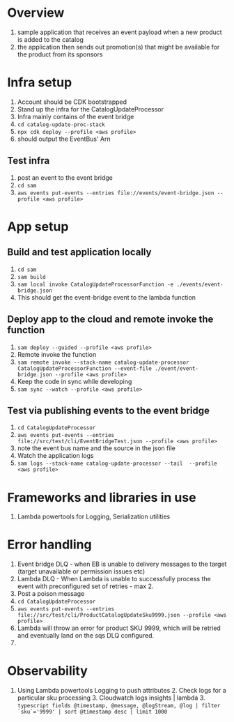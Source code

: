 # Overview
1. sample application that receives an event payload when a new product is added to the catalog
2. the application then sends out promotion(s) that might be available for the product from its sponsors

# Infra setup
1. Account should be CDK bootstrapped
2. Stand up the infra for the CatalogUpdateProcessor
3. Infra mainly contains of the event bridge
4. `cd catalog-update-proc-stack`
5. `npx cdk deploy --profile <aws profile>`
6. should output the EventBus' Arn

## Test infra
1. post an event to the event bridge
2. `cd sam`
2. `aws events put-events --entries file://events/event-bridge.json --profile <aws profile>`

# App setup
## Build and test application locally
1. `cd sam`
2. `sam build`
3. `sam local invoke CatalogUpdateProcessorFunction -e ./events/event-bridge.json`
4. This should get the event-bridge event to the lambda function

## Deploy app to the cloud and remote invoke the function
1. `sam deploy --guided --profile <aws profile>`
2. Remote invoke the function
3. `sam remote invoke --stack-name catalog-update-processor CatalogUpdateProcessorFunction --event-file ./event/event-bridge.json --profile <aws profile>`
4. Keep the code in sync while developing 
5. `sam sync --watch --profile <aws profile>`

## Test via publishing events to the event bridge
1. `cd CatalogUpdateProcessor`
2. `aws events put-events --entries file://src/test/cli/EventBridgeTest.json --profile <aws profile>`
3. note the event bus name and the source in the json file
4. Watch the application logs
5. `sam logs --stack-name catalog-update-processor --tail  --profile <aws profile>`

# Frameworks and libraries in use
1. Lambda powertools for Logging, Serialization utilities

# Error handling
1. Event bridge DLQ - when EB is unable to delivery messages to the target (target unavailable or permission issues etc)
2. Lambda DLQ - When Lambda is unable to successfully process the event with preconfigured set of retries - max 2.
3. Post a poison message
4. `cd CatalogUpdateProcessor`
5. `aws events put-events --entries file://src/test/cli/ProductCatalogUpdateSku9999.json --profile <aws profile>`
6. Lambda will throw an error for product SKU 9999, which will be retried and eventually land on the sqs DLQ configured.
7. 

# Observability
1. Using Lambda powertools Logging to push attributes
   2. Check logs for a particular sku processing
   3. Cloudwatch logs insights | lambda
   3. ```typescript
       fields @timestamp, @message, @logStream, @log
       | filter `sku`='9999'
       | sort @timestamp desc
       | limit 1000
       ```